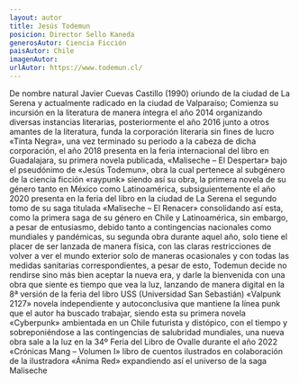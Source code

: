 ```yaml
---
layout: autor
title: Jesús Todemun
posicion: Director Sello Kaneda
generosAutor: Ciencia Ficción
paisAutor: Chile
imagenAutor:
urlAutor: https://www.todemun.cl/
---
```

De nombre natural Javier Cuevas Castillo (1990) oriundo de la ciudad de La Serena y actualmente radicado en la ciudad de Valparaíso; Comienza su incursión en la literatura de manera íntegra el año 2014 organizando diversas instancias literarias, posteriormente el año 2016 junto a otros amantes de la literatura, funda la corporación literaria sin fines de lucro «Tinta Negra», una vez terminado su periodo a la cabeza de dicha corporación, el año 2018 presenta en la feria internacional del libro en Guadalajara, su primera novela publicada, «Maliseche – El Despertar» bajo el pseudónimo de «Jesús Todemun», obra la cual pertenece al subgénero de la ciencia ficción «raypunk» siendo así su obra, la primera novela de su género tanto en México como Latinoamérica, subsiguientemente el año 2020 presenta en la feria del libro en la ciudad de La Serena el segundo tomo de su saga titulada «Maliseche – El Renacer» consolidando así esta, como la primera saga de su género en Chile y Latinoamérica, sin embargo, a pesar de entusiasmo, debido tanto a contingencias nacionales como mundiales y pandémicas, su segunda obra durante aquel año, solo tiene el placer de ser lanzada de manera física, con las claras restricciones de volver a ver el mundo exterior solo de maneras ocasionales y con todas las medidas sanitarias correspondientes, a pesar de esto, Todemun decide no rendirse sino más bien aceptar la nueva era, y darle la bienvenida con una obra que siente es tiempo que vea la luz, lanzando de manera digital en la 8ª versión de la feria del libro USS (Universidad San Sebastián) «Valpunk 2127» novela independiente y autoconclusiva que mantiene la línea punk que el autor ha buscado trabajar, siendo esta su primera novela «Cyberpunk» ambientada en un Chile futurista y distópico, con el tiempo y sobreponiéndose a las contingencias de salubridad mundiales, una nueva obra sale a la luz en la 34º Feria del Libro de Ovalle durante el año 2022 «Crónicas Mang – Volumen I» libro de cuentos ilustrados en colaboración de la ilustradora «Ánima Red» expandiendo así el universo de la saga Maliseche